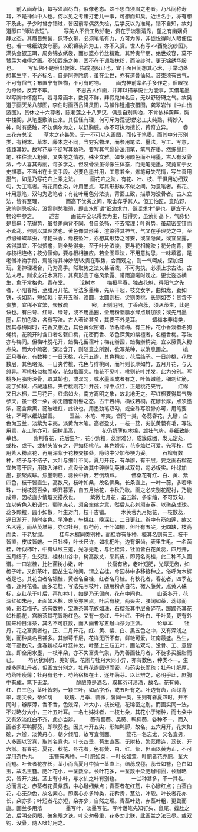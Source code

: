 <!-- { "loadSidebar": true } -->
　　前入画寿仙，每写须眉尽白，似像老态。殊不思白须眉之老者，乃凡间称寿耳，不是神仙中人也。何以见之考诸打老儿一事，可想而知矣。近世名手，亦有想不及此。予少时曾亦错过，皆因前辈偶然失检，后学反以为准绳，错不自知，故刘道醇曰“师法舍短”。
　　写美人不贵工致娇艳，贵在于淡雅清秀，望之有幽娴贞静之态。其眉目鬓髻，佩环衣带，必须笔笔有力，方可为传，非徒悦得时人眼便佳也。若一味细幼女夸丽，以织锦装饰为工，亦不入赏。世人有写<<西施浣纱图》。满头金钗玉珥，周身锦衣绣裳，而纱篮亦竹丝精致，其矜贵华丽、绝世姣容，莫不赞羡为难得之画。不知西施之美，固不在于调脂抹粉，而浣纱时，更无锦绣华服也。
　　写仙佛不是绘出袈裟、描成道服已也，宜于面目间想其心术，于举动处想其生平，不必标名，自是阿弥陀佛，虽在尘世，亦有道骨仙风。装束须有古气，不可有俗气；布置宁有怪物，不可有时物。
　　画鬼神前辈名手多作之，俗眼视为奇怪，反弃不取。
　　
　　不思古人作画，并非以描摹悦世为能事，实借笔墨以写胸中怀抱耳。若寻常画本，数见不鲜，非假鬼神名目，无以舒磅礴之气。故吴道子画天龙八部图，李伯时画西岳降灵图，马麟作锺馗夜猎图，龚翠岩作《中山出游图》，贯休之十六尊者，陈老莲之十八罗汉，俱是自别陶冶，不肯依样葫芦，胸中楼阁，从笔墨敷演出来。其狂怪有理，何可斥为荒诞!然必工夫纯熟，精妙入神，时有感触，不妨偶尔为之，以舒胸臆。亦不可执为擅长，矜奇立异。
　　卷三花卉总论
　　草木之花甚繁，无一不可以入画图，而传于笔墨。而其中分形别类，有树本、草本、藤本之不同，当穷究物理，而参用笔法、墨法，写工、写意，各臻其妙。故写花草不徒写其娇艳，要写其气骨骨法用笔，笔气在墨。然练墨用笔，往往流入粗豪，又失花之情态，殊少文雅。如专用颜色而不用墨，古人有没骨法，今人喜其秀丽，每多学之。但没骨法虽得像生体态，而无笔无墨，究竟宜于女史描摹，不当出在士夫手段。必要色墨并用，工意兼全，炼笔毋失花情，写生善用墨气，如是乃写花卉上乘之法。
　　画花卉之法，有花、叶、枝、干俱用幼细双勾，为工笔者。有花用色染，叶用墨点，写其形影似不似之间，为意笔者。有花、叶用意笔，双勾为逸笔者；有花叶用色分浓淡，背面工致，描摹为没骨者。古人立法，皆有至理，
　　
　　而高下优劣之间，取舍存乎其人。但工怕匠，意防野，逸笔则忌板实，没骨则愁稚弱，即山水所谓“细幼求力，僻涩求才”是也。更宜于人物论中参之。
　　述古
　　画花卉全以得势为主，枝得势，虽萦纡高下，气脉仍是贯串；花得势，虽参差向背不同，各自条畅，不去常理；叶得势，虽疏密交错而不紊乱。何则以其理然也。著色像其形采，渲染得其神气，气又在乎理势之中，至点缀蜂蝶草虫，寻艳采香，缘枝坠叶，亦想其形势之可安，或宜隐藏，或宜显露，各得其宜，不似赘瘤，则全势得矣。至于叶分浓淡，要与花相掩映；花分向背，要与枝相连络；枝分偃仰，要与根相接应。若全图章法，不用意构思，一味填塞，是老僧补衲手段，焉能得其神妙哉!故贵在取势，合而观之，则一气呵成，深加细玩，复神理凑合，乃为高手。然取势之法又甚活泼，不可拘执，必须上求古法。古法未尽，则求之花木真形，其真形宜于临风承露、带雨迎曦时观之，更觉姿态横生，愈于常格也。青在堂。
　　论树本
　　梅报早春，独占花魁，得阳气之先者，小阳春后，至腊月开花。写法多墨梅，先从干起，枝交女字，曲如龙，劲如铁，长如箭，短如戟；花开五辦，须圆，太圆则板，尖则类桃，长则如杏；贵含不贵放，宜稀不宜繁，聚散疏
　　
　　密，正侧阴阳，丁香点蕊，须从蒂生，此是诀也。有白萼、红萼、绿萼，或不用墨圈，全用粉胭脂水绿点辦加须；或先用墨圈，后加色染，各有写法。古人著论甚多，其要不外是耳。
　　蜡梅本非梅类，因其与梅同时，花香又相近，其色黄似密蜡，故名蜡梅。有三种，花小香淡者名狗蝇梅，花疏开时含口者名磬口梅，花密而香、浓色深黄如紫檀者，名檀香梅。写法亦与梅同。但梅叶脱花开，蜡梅花留宿叶；梅花辦圆，蜡梅辦稍尖，宜以藤黄入粉点染。而大小疏密、深淡含开，则随意之所到，欲写某种，以消息画之。
　　桃正月春花，有数种：一日天桃，花开五辦，其色稍淡，花后结子。一日绯桃，花放数层，其色略深。一日夹竹桃，花色与绯桃同，而叶则长厚如竹，五月开花，与天绯异。写桃枝似梅而软，花如梅而尖。梅花不见叶，桃则花叶并发，此为分别。写桃多用脂粉没骨，取其娇也，或双勾，或水墨浑成者有之，叶皆嫩蓬，细刺红筋，蕊丁如椒，点藏蘧桠。夹竹桃则花叶并茂，绿中点红，正是桃花夹竹。
　　红棉又日木棉，二月花开，红焰如火，南方离明之象，故北地无之。写红棉要得其气势参天，虽一枝一朵，亦无随奁附髻之态。古干若梅，横纹若桐，花辦长厚，点须墨浓，蕊含紫黑，蕊破吐红，此诀也。用墨劲笔双勾，或全硃写没骨亦可，用笔要壮，不可以细幼描画。
　　玉兰、木笔、辛夷，皆同一类，冬蕊春花，九辦，白色为玉兰，淡紫为辛夷，淡黄为木笔。高者盈丈，一枝一蕊，尖长黄苞有毛，写法用意，花工笔亦可。因树虽高，
　　
　　花仍娇薄似木棉，雄壮气势，非细致能摹也。
　　紫荆春花，花后生叶，花小紫粒，蕊辦难分，成簇成团，发无定处，或枝、或干、或树头皆有之，俨如杨桃花。其色娇紫，花多灿烂可爱。先写枝，后用紫入粉点花，再用深紫于花枝交接处，隐约中少加蒂梗为妥。
　　石榴有数种，结子与不结子，大叶与细叶不同。夏月开花，有单辦，有干层，要之画石榴花宜朱萼干层，用硃入洋红，点没骨法其中碎辦乱英难以双勾，勾必板实。叶绿加墨，攒聚成球。焦墨刺筋，蕊长中折，若倒葫芦。
　　佛桑花有红、白、黄、紫四色，枝干皆直生，高数尺，枝叶如桑，故名佛桑。长条直上，一叶一蕊，多若串珠，一树枝蕊百朵，朝开暮落，自五月始花，中秋乃歇。画之必夹别花配衬，乃能成章，因枝直少情趣交搭故也。
　　紫微七月花，虽五辦，多挛缩，不可双勾，宜以紫色入粉调匀。颤笔点花，须会挛缩之意，然后从心刺须点英，以聚朵成球。蕊多颗粒，圆小如椒，叶生对门，枝干古错。
　　木芙蓉九月始花，一枝数蕊，逐日渐开，随时变色。早净白，午桃红，晚深红，二日更红。辦中有筋如莲，故又名木莲。而丛英堆萼，亦似牡丹，似芍药，干叶如桐，但叶有五尖，无四缺，枝高而柔，干老犹绿。
　　桂与木樨同类别种，而桂亦有多种。概其名则有三。枝干皆直，皮纹皆皴。一日牡桂，叶长尺许，如枇杷叶，边有锯齿，表里生毛。一名菌桂，叶似柿叶，中有纵纹三道，光净无毛，与牡桂异，牡菌皆白花黄蕊，四月开，五月结子，生交趾、桂林山谷中，树高数丈，采其皮，即药名肉桂，此二种不入画谱。一曰岩桂，比牡菌树小嫩，叶
　　
　　长瘦有齿，老叶短肥，光厚无齿，如桅子叶，又如茶叶，因丛生岩岭间，谓之岩桂。今园林中多移接种之，俗呼为木樨者是也。其花白者名银桂，黄者名金桂，红者名丹桂。有秋花者，春花者，四季花者，逐月花者。画多岩桂，写法先写枝叶，随用粉点白花，微入藤黄，点黄入硃标，点红花于叶后，再加衬叶，如是乃无偏向，花在中间也。
　　山茶冬开，花深红如朱丹，正面如木棉，须英亦黑点，叶后有棱，两头尖，腰阔如茶，蕊绿而黄，形若梅子。茶有数种，宝珠茶其花族如珠，石榴茶其中层叠碎花，踯躅茶其花如杜鹃花，宫粉茶其花皆粉红色。又有一捻红、千叶红、干叶白、千叶黄，更有外国来种日洋茶，其名不可胜数，而入画者写五辦山茶为正派。
　　论草本
　　牡丹，花之富贵者也，正、二月开花，红、黄、紫、白、黑五色之中，又有深浅之别，而种类名目甚多。其辦萼千层，花样无所不有，鲜艳可爱，江南最盛。丛生，老干高数尺，逢春新枝与叶蕊并发，叶茎上三歧五叶，画法双勾、没骨、工、意皆宜。即全用水墨，一枝半朵，亦不失富贵气象，乃为善画牡丹者，不徒多买胭脂而已。
　　芍药犹绰约，美好貌，花辦与牡丹大同小异，亦有数色，种类不一。生成多同牡丹者，但画宜分别之。牡丹花辦圆短而密，芍药尖长而疏；牡丹叶肥厚，芍药叶瘦薄；牡丹有老干，芍药宿根在土，逐年萌芽。以此辨之，必明乎此，庶胸中有成，笔下无混。
　　
　　酴酿原是酒名，取其芬可渍酒，故名。花有黄、红、白三色，茎叶皆刺，一颖三叶，如品字形，或五叶有之。叶边有齿，面绿背翠，蕊尖长，蒂如葫
　　玫瑰、月季、蔷微，皆同一类，生则有春夏四时，开不同时；辦厚薄，香不香，色浅深，叶大小，枝长短，花稀密之别。而画实同一法，不过略分大小，三叶五叶耳。一名七姊妹者，一枝七朵，其花小于诸种，而七朵中又有浓淡红白不齐，此亦当辨。
　　葵有蜀葵、吴葵、鸭脚葵，各种不一，而入画者多写鸭脚葵，即秋葵也。因其叶开五尖，形如鸭脚，故名。五六月开，花大如碗，六辦，淡黄丹心，朝夕倾阳，故写宜侧面。
　　萱花一名忘尤，又名宜男，人多画以贺喜，取其名意也。叶长四垂，苞生直茎，无附枝，繁蕊攒连，蕊长，开六辦。有春花、夏花、秋花、冬花者，色有黄、白、红、紫，但画以黄为正，不可混用杂色也。
　　玉簪有两种。一叶肥如菜，一叶长如萱。叶肥者花亦肥，茎大而短。叶长者花亦长，茎小而高夏月中抽一茎直上，结蕊成毬，蕊长如簪，色白如玉，故名玉簪。肥叶花小，一茎数朵。长叶花多，一茎数十朵肥辦稍圓，长辦略尖，皆开六出。茎上有小叶，与水仙之叶有别也。
　　一兰种甚多，不一其名，总而言之，赤茎者花黄紫筋，中心辦细紫点；青茎者花红筋，中心辦红点；白茎白花，心无杂色，故名素心。即素心亦多种类，花矜贵，茎幼，叶软。叶长者花亦长，朵亦多；叶短者花亦短，朵亦少，自然之理。青茎叶劲，赤茎叶粗，更劲而直。画兰多用浓
　　
　　墨写叶，淡墨写花。写叶落笔先知钉头、鼠尾、螳肚之法，后明交凤眼、破象眼之诀。叶交勿叠重，花多勿比联，此画兰之法已尽。或双钩、没骨，随人嗜好用之。
